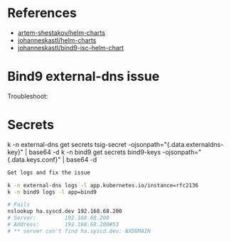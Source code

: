 
# References
- [artem-shestakov/helm-charts](https://github.com/artem-shestakov/helm-charts/tree/master/charts/bind9)
- [johanneskastl/helm-charts](https://github.com/johanneskastl/helm-charts/tree/main/charts/bind9)
- [johanneskastl/bind9-isc-helm-chart](https://github.com/johanneskastl/bind9-isc-helm-chart/tree/main/charts/bind9)


# Bind9 external-dns issue

Troubleshoot:


# Secrets
k -n external-dns get secrets tsig-secret -ojsonpath="{.data.externaldns-key}" | base64 -d
k -n bind9 get secrets bind9-keys -ojsonpath="{.data.keys\.conf}" | base64 -d


```bash
Get logs and fix the issue

k -n external-dns logs -l app.kubernetes.io/instance=rfc2136
k -n bind9 logs -l app=bind9

# Fails
nslookup ha.syscd.dev 192.168.68.200
# Server:         192.168.68.200
# Address:        192.168.68.200#53
# ** server can't find ha.syscd.dev: NXDOMAIN
```
    